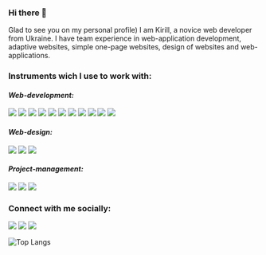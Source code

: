 ### Hi there 👋

Glad to see you on my personal profile) I am Kirill, a novice web developer from Ukraine. I have team experience in web-application development, adaptive websites, simple one-page websites, design of websites and web-applications.

### Instruments wich I use to work with:


<em><h4 align="left" >Web-development:</h4></em>

<img src="https://img.shields.io/badge/HTML-2188ff?style=for-the-badge&logo=html5&logoColor=fff"/> <img src="https://img.shields.io/badge/CSS-2188ff?style=for-the-badge&logo=css3&logoColor=fff"/> <img src="https://img.shields.io/badge/Sass-2188ff?style=for-the-badge&logo=Sass&logoColor=fff"/> <img src="https://img.shields.io/badge/Java Script-2188ff?style=for-the-badge&logo=JavaScript&logoColor=fff"/> <img src="https://img.shields.io/badge/React JS-2188ff?style=for-the-badge&logo=React&logoColor=fff"/> <img src="https://img.shields.io/badge/Redux-2188ff?style=for-the-badge&logo=Redux&logoColor=fff"/> <img src="https://img.shields.io/badge/GIT-2188ff?style=for-the-badge&logo=Git&logoColor=fff"/> <img src="https://img.shields.io/badge/Bootstrap-2188ff?style=for-the-badge&logo=Bootstrap&logoColor=fff"/> <img src="https://img.shields.io/badge/Jquery-2188ff?style=for-the-badge&logo=jQuery&logoColor=fff"/> <img src="https://img.shields.io/badge/Node.js-2188ff?style=for-the-badge&logo=Node.js&logoColor=fff"/> <img src="https://img.shields.io/badge/gulp-2188ff?style=for-the-badge&logo=gulp&logoColor=fff"/>

<em><h4 align="left">Web-design:</h4></em>

<img src="https://img.shields.io/badge/Figma-2188ff?style=for-the-badge&logo=Figma&logoColor=fff"/> <img src="https://img.shields.io/badge/Adobe Illustrator-2188ff?style=for-the-badge&logo=Adobe Illustrator&logoColor=fff"/> <img src="https://img.shields.io/badge/Adobe Photoshop-2188ff?style=for-the-badge&logo=Adobe Photoshop&logoColor=fff"/>

<em><h4 align="left">Project-management:</h4></em>

<img src="https://img.shields.io/badge/ClickUp-2188ff?style=for-the-badge&logo=ClickUp&logoColor=fff"/> <img src="https://img.shields.io/badge/Jira-2188ff?style=for-the-badge&logo=Jira&logoColor=fff"/> <img src="https://img.shields.io/badge/GitHub-2188ff?style=for-the-badge&logo=GitHub&logoColor=fff"/>

### Connect with me socially:

<a href="https://www.linkedin.com/in/kirill-ulianov-832a62233/" target="blank"><img src="https://img.shields.io/badge/Linked In-fe7d95?style=for-the-badge&logo=LinkedIn&logoColor=fff"/></a> <a href="https://www.instagram.com/ulyagram77/" target="blank"><img src="https://img.shields.io/badge/Instagram-fe7d95?style=for-the-badge&logo=Instagram&logoColor=fff"/></a> <a href="mailto:kirillulianow@gmail.com" target="blank"><img src="https://img.shields.io/badge/GMAIL-fe7d95?style=for-the-badge&logo=Gmail&logoColor=fff"/></a> 



![Top Langs](https://github-readme-stats.vercel.app/api/top-langs/?username=ulyagram77&layout=compact&theme=dark)

